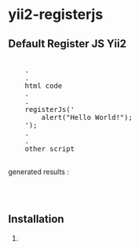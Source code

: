 # yii2-registerjs

<h2>Default Register JS Yii2</h2>
<div class="highlight highlight-text-html-php">
  <pre>
    <?php use  \yii\web\View; ?>
    .
    .
    html code
    .
    .
    <?php $this->registerJs('
        alert("Hello World!");
    ');
    .
    .
    other script
  </pre>
</div>

<p>generated results :</p>
<div class="highlight highlight-text-html-php">
  <pre>
    <script>
    jQuery(function ($) {
      alert("Hello World!");
    });
    </script>
  </pre>
</div>

<h2>Installation</h2>
<ol>
  <li>
</ol>
